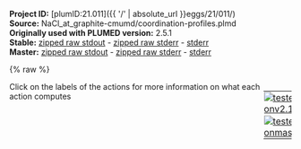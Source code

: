 **Project ID:** [plumID:21.011]({{ '/' | absolute_url }}eggs/21/011/)  
**Source:** NaCl_at_graphite-cmumd/coordination-profiles.plmd  
**Originally used with PLUMED version:** 2.5.1  
**Stable:** [zipped raw stdout](coordination-profiles.plmd.plumed.stdout.txt.zip) - [zipped raw stderr](coordination-profiles.plmd.plumed.stderr.txt.zip) - [stderr](coordination-profiles.plmd.plumed.stderr)  
**Master:** [zipped raw stdout](coordination-profiles.plmd.plumed_master.stdout.txt.zip) - [zipped raw stderr](coordination-profiles.plmd.plumed_master.stderr.txt.zip) - [stderr](coordination-profiles.plmd.plumed_master.stderr)  

{% raw %}
<div style="width: 100%; float:left">
<div style="width: 90%; float:left" id="value_details_data/NaCl_at_graphite-cmumd/coordination-profiles.plmd"> Click on the labels of the actions for more information on what each action computes </div>
<div style="width: 10%; float:left"><table><tr><td style="padding:1px"><a href="coordination-profiles.plmd.plumed.stderr"><img src="https://img.shields.io/badge/v2.10-passing-green.svg" alt="tested onv2.10" /></a></td></tr><tr><td style="padding:1px"><a href="coordination-profiles.plmd.plumed_master.stderr"><img src="https://img.shields.io/badge/master-failed-red.svg" alt="tested onmaster" /></a></td></tr></table></div></div>
<pre style="width=97%;">
<span style="color:blue" class="comment"># Define atom groups</span>
<b name="data/NaCl_at_graphite-cmumd/coordination-profiles.plmdgra" onclick='showPath("data/NaCl_at_graphite-cmumd/coordination-profiles.plmd","data/NaCl_at_graphite-cmumd/coordination-profiles.plmdgra","data/NaCl_at_graphite-cmumd/coordination-profiles.plmdgra","brown")'>gra</b>: <span class="plumedtooltip" style="color:green">GROUP<span class="right">Define a group of atoms so that a particular list of atoms can be referenced with a single label in definitions of CVs or virtual atoms. <a href="https://www.plumed.org/doc-master/user-doc/html/_g_r_o_u_p.html" style="color:green">More details</a><i></i></span></span> <span class="plumedtooltip">ATOMS<span class="right">the numerical indexes for the set of atoms in the group<i></i></span></span>=1-9152:1 
<span style="display:none;" id="data/NaCl_at_graphite-cmumd/coordination-profiles.plmdgra">The GROUP action with label <b>gra</b> calculates something</span><b name="data/NaCl_at_graphite-cmumd/coordination-profiles.plmdwat" onclick='showPath("data/NaCl_at_graphite-cmumd/coordination-profiles.plmd","data/NaCl_at_graphite-cmumd/coordination-profiles.plmdwat","data/NaCl_at_graphite-cmumd/coordination-profiles.plmdwat","brown")'>wat</b>: <span class="plumedtooltip" style="color:green">GROUP<span class="right">Define a group of atoms so that a particular list of atoms can be referenced with a single label in definitions of CVs or virtual atoms. <a href="https://www.plumed.org/doc-master/user-doc/html/_g_r_o_u_p.html" style="color:green">More details</a><i></i></span></span> <span class="plumedtooltip">ATOMS<span class="right">the numerical indexes for the set of atoms in the group<i></i></span></span>=9153-43319:3
<span style="display:none;" id="data/NaCl_at_graphite-cmumd/coordination-profiles.plmdwat">The GROUP action with label <b>wat</b> calculates something</span><b name="data/NaCl_at_graphite-cmumd/coordination-profiles.plmdsod" onclick='showPath("data/NaCl_at_graphite-cmumd/coordination-profiles.plmd","data/NaCl_at_graphite-cmumd/coordination-profiles.plmdsod","data/NaCl_at_graphite-cmumd/coordination-profiles.plmdsod","brown")'>sod</b>: <span class="plumedtooltip" style="color:green">GROUP<span class="right">Define a group of atoms so that a particular list of atoms can be referenced with a single label in definitions of CVs or virtual atoms. <a href="https://www.plumed.org/doc-master/user-doc/html/_g_r_o_u_p.html" style="color:green">More details</a><i></i></span></span> <span class="plumedtooltip">ATOMS<span class="right">the numerical indexes for the set of atoms in the group<i></i></span></span>=43320-43737:1
<span style="display:none;" id="data/NaCl_at_graphite-cmumd/coordination-profiles.plmdsod">The GROUP action with label <b>sod</b> calculates something</span><b name="data/NaCl_at_graphite-cmumd/coordination-profiles.plmdchl" onclick='showPath("data/NaCl_at_graphite-cmumd/coordination-profiles.plmd","data/NaCl_at_graphite-cmumd/coordination-profiles.plmdchl","data/NaCl_at_graphite-cmumd/coordination-profiles.plmdchl","brown")'>chl</b>: <span class="plumedtooltip" style="color:green">GROUP<span class="right">Define a group of atoms so that a particular list of atoms can be referenced with a single label in definitions of CVs or virtual atoms. <a href="https://www.plumed.org/doc-master/user-doc/html/_g_r_o_u_p.html" style="color:green">More details</a><i></i></span></span> <span class="plumedtooltip">ATOMS<span class="right">the numerical indexes for the set of atoms in the group<i></i></span></span>=43738-44155:1
<span style="display:none;" id="data/NaCl_at_graphite-cmumd/coordination-profiles.plmdchl">The GROUP action with label <b>chl</b> calculates something</span><b name="data/NaCl_at_graphite-cmumd/coordination-profiles.plmdslt" onclick='showPath("data/NaCl_at_graphite-cmumd/coordination-profiles.plmd","data/NaCl_at_graphite-cmumd/coordination-profiles.plmdslt","data/NaCl_at_graphite-cmumd/coordination-profiles.plmdslt","brown")'>slt</b>: <span class="plumedtooltip" style="color:green">GROUP<span class="right">Define a group of atoms so that a particular list of atoms can be referenced with a single label in definitions of CVs or virtual atoms. <a href="https://www.plumed.org/doc-master/user-doc/html/_g_r_o_u_p.html" style="color:green">More details</a><i></i></span></span> <span class="plumedtooltip">ATOMS<span class="right">the numerical indexes for the set of atoms in the group<i></i></span></span>=43320-44155:1
<span style="display:none;" id="data/NaCl_at_graphite-cmumd/coordination-profiles.plmdslt">The GROUP action with label <b>slt</b> calculates something</span><b name="data/NaCl_at_graphite-cmumd/coordination-profiles.plmdsln" onclick='showPath("data/NaCl_at_graphite-cmumd/coordination-profiles.plmd","data/NaCl_at_graphite-cmumd/coordination-profiles.plmdsln","data/NaCl_at_graphite-cmumd/coordination-profiles.plmdsln","brown")'>sln</b>: <span class="plumedtooltip" style="color:green">GROUP<span class="right">Define a group of atoms so that a particular list of atoms can be referenced with a single label in definitions of CVs or virtual atoms. <a href="https://www.plumed.org/doc-master/user-doc/html/_g_r_o_u_p.html" style="color:green">More details</a><i></i></span></span> <span class="plumedtooltip">ATOMS<span class="right">the numerical indexes for the set of atoms in the group<i></i></span></span>=9153-44155:1 

<span style="color:blue" class="comment"># Set a virtual atom at the origin and in the &#x27;bulk&#x27;</span>
<span style="display:none;" id="data/NaCl_at_graphite-cmumd/coordination-profiles.plmdsln">The GROUP action with label <b>sln</b> calculates something</span><b name="data/NaCl_at_graphite-cmumd/coordination-profiles.plmdp0" onclick='showPath("data/NaCl_at_graphite-cmumd/coordination-profiles.plmd","data/NaCl_at_graphite-cmumd/coordination-profiles.plmdp0","data/NaCl_at_graphite-cmumd/coordination-profiles.plmdp0","brown")'>p0</b>: <span class="plumedtooltip" style="color:green">FIXEDATOM<span class="right">Add a virtual atom in a fixed position. <a href="https://www.plumed.org/doc-master/user-doc/html/_f_i_x_e_d_a_t_o_m.html" style="color:green">More details</a><i></i></span></span> <span class="plumedtooltip">AT<span class="right">coordinates of the virtual atom<i></i></span></span>=2.696525,2.75872,7.403535
<span style="display:none;" id="data/NaCl_at_graphite-cmumd/coordination-profiles.plmdp0">The FIXEDATOM action with label <b>p0</b> calculates something</span><b name="data/NaCl_at_graphite-cmumd/coordination-profiles.plmdp1" onclick='showPath("data/NaCl_at_graphite-cmumd/coordination-profiles.plmd","data/NaCl_at_graphite-cmumd/coordination-profiles.plmdp1","data/NaCl_at_graphite-cmumd/coordination-profiles.plmdp1","brown")'>p1</b>: <span class="plumedtooltip" style="color:green">FIXEDATOM<span class="right">Add a virtual atom in a fixed position. <a href="https://www.plumed.org/doc-master/user-doc/html/_f_i_x_e_d_a_t_o_m.html" style="color:green">More details</a><i></i></span></span> <span class="plumedtooltip">AT<span class="right">coordinates of the virtual atom<i></i></span></span>=2.696525,2.75872,11.403535

<span style="color:blue" class="comment"># Get the coordination number distributions</span>
<span style="display:none;" id="data/NaCl_at_graphite-cmumd/coordination-profiles.plmdp1">The FIXEDATOM action with label <b>p1</b> calculates something</span><b name="data/NaCl_at_graphite-cmumd/coordination-profiles.plmdcn0" onclick='showPath("data/NaCl_at_graphite-cmumd/coordination-profiles.plmd","data/NaCl_at_graphite-cmumd/coordination-profiles.plmdcn0","data/NaCl_at_graphite-cmumd/coordination-profiles.plmdcn0","brown")'>cn0</b>:  <span class="plumedtooltip" style="color:green">COORDINATIONNUMBER<span class="right">Calculate the coordination numbers of atoms so that you can then calculate functions of the distribution of <a href="https://www.plumed.org/doc-master/user-doc/html/_c_o_o_r_d_i_n_a_t_i_o_n_n_u_m_b_e_r.html" style="color:green">More details</a><i></i></span></span> <span class="plumedtooltip">SPECIESA<span class="right">this keyword is used for colvars such as the coordination number<i></i></span></span>=<b name="data/NaCl_at_graphite-cmumd/coordination-profiles.plmdsod">sod</b> <span class="plumedtooltip">SPECIESB<span class="right">this keyword is used for colvars such as the coordination number<i></i></span></span>=<b name="data/NaCl_at_graphite-cmumd/coordination-profiles.plmdchl">chl</b> <span class="plumedtooltip">SWITCH<span class="right">the switching function that it used in the construction of the contact matrix<i></i></span></span>={RATIONAL R_0=0.355 NN=32 MM=64}
<span style="display:none;" id="data/NaCl_at_graphite-cmumd/coordination-profiles.plmdcn0">The COORDINATIONNUMBER action with label <b>cn0</b> calculates the following quantities:<table  align="center" frame="void" width="95%" cellpadding="5%"><tr><td width="5%"><b> Quantity </b>  </td><td><b> Description </b> </td></tr><tr><td width="5%">cn0.value</td><td>the coordination numbers of the specified atoms</td></tr></table></span><b name="data/NaCl_at_graphite-cmumd/coordination-profiles.plmdcn1" onclick='showPath("data/NaCl_at_graphite-cmumd/coordination-profiles.plmd","data/NaCl_at_graphite-cmumd/coordination-profiles.plmdcn1","data/NaCl_at_graphite-cmumd/coordination-profiles.plmdcn1","brown")'>cn1</b>:  <span class="plumedtooltip" style="color:green">COORDINATIONNUMBER<span class="right">Calculate the coordination numbers of atoms so that you can then calculate functions of the distribution of <a href="https://www.plumed.org/doc-master/user-doc/html/_c_o_o_r_d_i_n_a_t_i_o_n_n_u_m_b_e_r.html" style="color:green">More details</a><i></i></span></span> <span class="plumedtooltip">SPECIESA<span class="right">this keyword is used for colvars such as the coordination number<i></i></span></span>=<b name="data/NaCl_at_graphite-cmumd/coordination-profiles.plmdsod">sod</b> <span class="plumedtooltip">SPECIESB<span class="right">this keyword is used for colvars such as the coordination number<i></i></span></span>=<b name="data/NaCl_at_graphite-cmumd/coordination-profiles.plmdwat">wat</b> <span class="plumedtooltip">SWITCH<span class="right">the switching function that it used in the construction of the contact matrix<i></i></span></span>={RATIONAL R_0=0.325 NN=32 MM=64}
<span style="display:none;" id="data/NaCl_at_graphite-cmumd/coordination-profiles.plmdcn1">The COORDINATIONNUMBER action with label <b>cn1</b> calculates the following quantities:<table  align="center" frame="void" width="95%" cellpadding="5%"><tr><td width="5%"><b> Quantity </b>  </td><td><b> Description </b> </td></tr><tr><td width="5%">cn1.value</td><td>the coordination numbers of the specified atoms</td></tr></table></span><b name="data/NaCl_at_graphite-cmumd/coordination-profiles.plmdcn2" onclick='showPath("data/NaCl_at_graphite-cmumd/coordination-profiles.plmd","data/NaCl_at_graphite-cmumd/coordination-profiles.plmdcn2","data/NaCl_at_graphite-cmumd/coordination-profiles.plmdcn2","brown")'>cn2</b>:  <span class="plumedtooltip" style="color:green">COORDINATIONNUMBER<span class="right">Calculate the coordination numbers of atoms so that you can then calculate functions of the distribution of <a href="https://www.plumed.org/doc-master/user-doc/html/_c_o_o_r_d_i_n_a_t_i_o_n_n_u_m_b_e_r.html" style="color:green">More details</a><i></i></span></span> <span class="plumedtooltip">SPECIESA<span class="right">this keyword is used for colvars such as the coordination number<i></i></span></span>=<b name="data/NaCl_at_graphite-cmumd/coordination-profiles.plmdchl">chl</b> <span class="plumedtooltip">SPECIESB<span class="right">this keyword is used for colvars such as the coordination number<i></i></span></span>=<b name="data/NaCl_at_graphite-cmumd/coordination-profiles.plmdwat">wat</b> <span class="plumedtooltip">SWITCH<span class="right">the switching function that it used in the construction of the contact matrix<i></i></span></span>={RATIONAL R_0=0.385 NN=32 MM=64}
<span style="display:none;" id="data/NaCl_at_graphite-cmumd/coordination-profiles.plmdcn2">The COORDINATIONNUMBER action with label <b>cn2</b> calculates the following quantities:<table  align="center" frame="void" width="95%" cellpadding="5%"><tr><td width="5%"><b> Quantity </b>  </td><td><b> Description </b> </td></tr><tr><td width="5%">cn2.value</td><td>the coordination numbers of the specified atoms</td></tr></table></span><b name="data/NaCl_at_graphite-cmumd/coordination-profiles.plmdcn3" onclick='showPath("data/NaCl_at_graphite-cmumd/coordination-profiles.plmd","data/NaCl_at_graphite-cmumd/coordination-profiles.plmdcn3","data/NaCl_at_graphite-cmumd/coordination-profiles.plmdcn3","brown")'>cn3</b>:  <span class="plumedtooltip" style="color:green">COORDINATIONNUMBER<span class="right">Calculate the coordination numbers of atoms so that you can then calculate functions of the distribution of <a href="https://www.plumed.org/doc-master/user-doc/html/_c_o_o_r_d_i_n_a_t_i_o_n_n_u_m_b_e_r.html" style="color:green">More details</a><i></i></span></span> <span class="plumedtooltip">SPECIESA<span class="right">this keyword is used for colvars such as the coordination number<i></i></span></span>=<b name="data/NaCl_at_graphite-cmumd/coordination-profiles.plmdsod">sod</b> <span class="plumedtooltip">SPECIESB<span class="right">this keyword is used for colvars such as the coordination number<i></i></span></span>=<b name="data/NaCl_at_graphite-cmumd/coordination-profiles.plmdgra">gra</b> <span class="plumedtooltip">SWITCH<span class="right">the switching function that it used in the construction of the contact matrix<i></i></span></span>={RATIONAL R_0=0.365 NN=32 MM=64}
<span style="display:none;" id="data/NaCl_at_graphite-cmumd/coordination-profiles.plmdcn3">The COORDINATIONNUMBER action with label <b>cn3</b> calculates the following quantities:<table  align="center" frame="void" width="95%" cellpadding="5%"><tr><td width="5%"><b> Quantity </b>  </td><td><b> Description </b> </td></tr><tr><td width="5%">cn3.value</td><td>the coordination numbers of the specified atoms</td></tr></table></span><b name="data/NaCl_at_graphite-cmumd/coordination-profiles.plmdips" onclick='showPath("data/NaCl_at_graphite-cmumd/coordination-profiles.plmd","data/NaCl_at_graphite-cmumd/coordination-profiles.plmdips","data/NaCl_at_graphite-cmumd/coordination-profiles.plmdips","brown")'>ips</b>: <span class="plumedtooltip" style="color:green">MFILTER_MORE<span class="right">Basically equivalent to MORE_THAN. <a href="https://www.plumed.org/doc-master/user-doc/html/_m_f_i_l_t_e_r__m_o_r_e.html" style="color:green">More details</a><i></i></span></span> <span class="plumedtooltip">DATA<span class="right">the vector you wish to transform<i></i></span></span>=<b name="data/NaCl_at_graphite-cmumd/coordination-profiles.plmdcn0">cn0</b> <span class="plumedtooltip">SWITCH<span class="right">the switching function that transform<i></i></span></span>={GAUSSIAN D_0=0.9999 R_0=0.00001}
<br/><span style="display:none;" id="data/NaCl_at_graphite-cmumd/coordination-profiles.plmdips">The MFILTER_MORE action with label <b>ips</b> calculates the following quantities:<table  align="center" frame="void" width="95%" cellpadding="5%"><tr><td width="5%"><b> Quantity </b>  </td><td><b> Description </b> </td></tr></table></span><b name="data/NaCl_at_graphite-cmumd/coordination-profiles.plmddensnacl" onclick='showPath("data/NaCl_at_graphite-cmumd/coordination-profiles.plmd","data/NaCl_at_graphite-cmumd/coordination-profiles.plmddensnacl","data/NaCl_at_graphite-cmumd/coordination-profiles.plmddensnacl","brown")'>densnacl</b>: <span class="plumedtooltip" style="color:green">MULTICOLVARDENS<span class="right">Evaluate the average value of a multicolvar on a grid. <a href="https://www.plumed.org/doc-master/user-doc/html/_m_u_l_t_i_c_o_l_v_a_r_d_e_n_s.html" style="color:green">More details</a><i></i></span></span> <span class="plumedtooltip">DATA<span class="right">the multicolvar which you would like to calculate the density profile for<i></i></span></span>=<b name="data/NaCl_at_graphite-cmumd/coordination-profiles.plmdcn0">cn0</b> <span class="plumedtooltip">ORIGIN<span class="right">we will use the position of this atom as the origin<i></i></span></span>=<b name="data/NaCl_at_graphite-cmumd/coordination-profiles.plmdp0">p0</b> <span class="plumedtooltip">DIR<span class="right">the direction in which to calculate the density profile<i></i></span></span>=z <span class="plumedtooltip">NBINS<span class="right">the number of bins to use in each direction (alternative to GRID_NBIN)<i></i></span></span>=1480 <span class="plumedtooltip">KERNEL<span class="right"> the kernel function you are using<i></i></span></span>=GAUSSIAN <span class="plumedtooltip">BANDWIDTH<span class="right">the bandwidths for kernel density esimtation<i></i></span></span>=0.03 <span class="plumedtooltip">NORMALIZATION<span class="right">set true/false to determine how to the data is normalised<i></i></span></span>=true <span class="plumedtooltip">STRIDE<span class="right"> the frequency with which to accumulate the densities<i></i></span></span>=1
<span style="display:none;" id="data/NaCl_at_graphite-cmumd/coordination-profiles.plmddensnacl">The MULTICOLVARDENS action with label <b>densnacl</b> calculates the following quantities:<table  align="center" frame="void" width="95%" cellpadding="5%"><tr><td width="5%"><b> Quantity </b>  </td><td><b> Description </b> </td></tr><tr><td width="5%">densnacl.value</td><td>the average value of the order parameters at each point on the grid</td></tr></table></span><b name="data/NaCl_at_graphite-cmumd/coordination-profiles.plmddensnaow" onclick='showPath("data/NaCl_at_graphite-cmumd/coordination-profiles.plmd","data/NaCl_at_graphite-cmumd/coordination-profiles.plmddensnaow","data/NaCl_at_graphite-cmumd/coordination-profiles.plmddensnaow","brown")'>densnaow</b>: <span class="plumedtooltip" style="color:green">MULTICOLVARDENS<span class="right">Evaluate the average value of a multicolvar on a grid. <a href="https://www.plumed.org/doc-master/user-doc/html/_m_u_l_t_i_c_o_l_v_a_r_d_e_n_s.html" style="color:green">More details</a><i></i></span></span> <span class="plumedtooltip">DATA<span class="right">the multicolvar which you would like to calculate the density profile for<i></i></span></span>=<b name="data/NaCl_at_graphite-cmumd/coordination-profiles.plmdcn1">cn1</b> <span class="plumedtooltip">ORIGIN<span class="right">we will use the position of this atom as the origin<i></i></span></span>=<b name="data/NaCl_at_graphite-cmumd/coordination-profiles.plmdp0">p0</b> <span class="plumedtooltip">DIR<span class="right">the direction in which to calculate the density profile<i></i></span></span>=z <span class="plumedtooltip">NBINS<span class="right">the number of bins to use in each direction (alternative to GRID_NBIN)<i></i></span></span>=1480 <span class="plumedtooltip">KERNEL<span class="right"> the kernel function you are using<i></i></span></span>=GAUSSIAN <span class="plumedtooltip">BANDWIDTH<span class="right">the bandwidths for kernel density esimtation<i></i></span></span>=0.03 <span class="plumedtooltip">NORMALIZATION<span class="right">set true/false to determine how to the data is normalised<i></i></span></span>=true <span class="plumedtooltip">STRIDE<span class="right"> the frequency with which to accumulate the densities<i></i></span></span>=1
<span style="display:none;" id="data/NaCl_at_graphite-cmumd/coordination-profiles.plmddensnaow">The MULTICOLVARDENS action with label <b>densnaow</b> calculates the following quantities:<table  align="center" frame="void" width="95%" cellpadding="5%"><tr><td width="5%"><b> Quantity </b>  </td><td><b> Description </b> </td></tr><tr><td width="5%">densnaow.value</td><td>the average value of the order parameters at each point on the grid</td></tr></table></span><b name="data/NaCl_at_graphite-cmumd/coordination-profiles.plmddensclow" onclick='showPath("data/NaCl_at_graphite-cmumd/coordination-profiles.plmd","data/NaCl_at_graphite-cmumd/coordination-profiles.plmddensclow","data/NaCl_at_graphite-cmumd/coordination-profiles.plmddensclow","brown")'>densclow</b>: <span class="plumedtooltip" style="color:green">MULTICOLVARDENS<span class="right">Evaluate the average value of a multicolvar on a grid. <a href="https://www.plumed.org/doc-master/user-doc/html/_m_u_l_t_i_c_o_l_v_a_r_d_e_n_s.html" style="color:green">More details</a><i></i></span></span> <span class="plumedtooltip">DATA<span class="right">the multicolvar which you would like to calculate the density profile for<i></i></span></span>=<b name="data/NaCl_at_graphite-cmumd/coordination-profiles.plmdcn2">cn2</b> <span class="plumedtooltip">ORIGIN<span class="right">we will use the position of this atom as the origin<i></i></span></span>=<b name="data/NaCl_at_graphite-cmumd/coordination-profiles.plmdp0">p0</b> <span class="plumedtooltip">DIR<span class="right">the direction in which to calculate the density profile<i></i></span></span>=z <span class="plumedtooltip">NBINS<span class="right">the number of bins to use in each direction (alternative to GRID_NBIN)<i></i></span></span>=1480 <span class="plumedtooltip">KERNEL<span class="right"> the kernel function you are using<i></i></span></span>=GAUSSIAN <span class="plumedtooltip">BANDWIDTH<span class="right">the bandwidths for kernel density esimtation<i></i></span></span>=0.03 <span class="plumedtooltip">NORMALIZATION<span class="right">set true/false to determine how to the data is normalised<i></i></span></span>=true <span class="plumedtooltip">STRIDE<span class="right"> the frequency with which to accumulate the densities<i></i></span></span>=1
<span style="display:none;" id="data/NaCl_at_graphite-cmumd/coordination-profiles.plmddensclow">The MULTICOLVARDENS action with label <b>densclow</b> calculates the following quantities:<table  align="center" frame="void" width="95%" cellpadding="5%"><tr><td width="5%"><b> Quantity </b>  </td><td><b> Description </b> </td></tr><tr><td width="5%">densclow.value</td><td>the average value of the order parameters at each point on the grid</td></tr></table></span><b name="data/NaCl_at_graphite-cmumd/coordination-profiles.plmddensnagra" onclick='showPath("data/NaCl_at_graphite-cmumd/coordination-profiles.plmd","data/NaCl_at_graphite-cmumd/coordination-profiles.plmddensnagra","data/NaCl_at_graphite-cmumd/coordination-profiles.plmddensnagra","brown")'>densnagra</b>: <span class="plumedtooltip" style="color:green">MULTICOLVARDENS<span class="right">Evaluate the average value of a multicolvar on a grid. <a href="https://www.plumed.org/doc-master/user-doc/html/_m_u_l_t_i_c_o_l_v_a_r_d_e_n_s.html" style="color:green">More details</a><i></i></span></span> <span class="plumedtooltip">DATA<span class="right">the multicolvar which you would like to calculate the density profile for<i></i></span></span>=<b name="data/NaCl_at_graphite-cmumd/coordination-profiles.plmdcn3">cn3</b> <span class="plumedtooltip">ORIGIN<span class="right">we will use the position of this atom as the origin<i></i></span></span>=<b name="data/NaCl_at_graphite-cmumd/coordination-profiles.plmdp0">p0</b> <span class="plumedtooltip">DIR<span class="right">the direction in which to calculate the density profile<i></i></span></span>=z <span class="plumedtooltip">NBINS<span class="right">the number of bins to use in each direction (alternative to GRID_NBIN)<i></i></span></span>=1480 <span class="plumedtooltip">KERNEL<span class="right"> the kernel function you are using<i></i></span></span>=GAUSSIAN <span class="plumedtooltip">BANDWIDTH<span class="right">the bandwidths for kernel density esimtation<i></i></span></span>=0.03 <span class="plumedtooltip">NORMALIZATION<span class="right">set true/false to determine how to the data is normalised<i></i></span></span>=true <span class="plumedtooltip">STRIDE<span class="right"> the frequency with which to accumulate the densities<i></i></span></span>=1
<span style="display:none;" id="data/NaCl_at_graphite-cmumd/coordination-profiles.plmddensnagra">The MULTICOLVARDENS action with label <b>densnagra</b> calculates the following quantities:<table  align="center" frame="void" width="95%" cellpadding="5%"><tr><td width="5%"><b> Quantity </b>  </td><td><b> Description </b> </td></tr><tr><td width="5%">densnagra.value</td><td>the average value of the order parameters at each point on the grid</td></tr></table></span><b name="data/NaCl_at_graphite-cmumd/coordination-profiles.plmddensips" onclick='showPath("data/NaCl_at_graphite-cmumd/coordination-profiles.plmd","data/NaCl_at_graphite-cmumd/coordination-profiles.plmddensips","data/NaCl_at_graphite-cmumd/coordination-profiles.plmddensips","brown")'>densips</b>: <span class="plumedtooltip" style="color:green">MULTICOLVARDENS<span class="right">Evaluate the average value of a multicolvar on a grid. <a href="https://www.plumed.org/doc-master/user-doc/html/_m_u_l_t_i_c_o_l_v_a_r_d_e_n_s.html" style="color:green">More details</a><i></i></span></span> <span class="plumedtooltip">DATA<span class="right">the multicolvar which you would like to calculate the density profile for<i></i></span></span>=<b name="data/NaCl_at_graphite-cmumd/coordination-profiles.plmdips">ips</b> <span class="plumedtooltip">ORIGIN<span class="right">we will use the position of this atom as the origin<i></i></span></span>=<b name="data/NaCl_at_graphite-cmumd/coordination-profiles.plmdp0">p0</b> <span class="plumedtooltip">DIR<span class="right">the direction in which to calculate the density profile<i></i></span></span>=z <span class="plumedtooltip">NBINS<span class="right">the number of bins to use in each direction (alternative to GRID_NBIN)<i></i></span></span>=1480 <span class="plumedtooltip">KERNEL<span class="right"> the kernel function you are using<i></i></span></span>=GAUSSIAN <span class="plumedtooltip">BANDWIDTH<span class="right">the bandwidths for kernel density esimtation<i></i></span></span>=0.03 <span class="plumedtooltip">NORMALIZATION<span class="right">set true/false to determine how to the data is normalised<i></i></span></span>=true <span class="plumedtooltip">STRIDE<span class="right"> the frequency with which to accumulate the densities<i></i></span></span>=1

<span style="display:none;" id="data/NaCl_at_graphite-cmumd/coordination-profiles.plmddensips">The MULTICOLVARDENS action with label <b>densips</b> calculates the following quantities:<table  align="center" frame="void" width="95%" cellpadding="5%"><tr><td width="5%"><b> Quantity </b>  </td><td><b> Description </b> </td></tr><tr><td width="5%">densips.value</td><td>the average value of the order parameters at each point on the grid</td></tr></table></span><span class="plumedtooltip" style="color:green">DUMPGRID<span class="right">Output the function on the grid to a file with the PLUMED grid format. <a href="https://www.plumed.org/doc-master/user-doc/html/_d_u_m_p_g_r_i_d.html" style="color:green">More details</a><i></i></span></span> <span class="plumedtooltip">GRID<span class="right">the grid you would like to print (can also use ARG for specifying what is being printed)<i></i></span></span>=<b name="data/NaCl_at_graphite-cmumd/coordination-profiles.plmddensnacl">densnacl</b> <span class="plumedtooltip">FILE<span class="right"> the file on which to write the grid<i></i></span></span>=DENSna-cl.dat
<span style="display:none;" id="data/NaCl_at_graphite-cmumd/coordination-profiles.plmd">The DUMPGRID action with label <b></b> calculates something</span><span class="plumedtooltip" style="color:green">DUMPGRID<span class="right">Output the function on the grid to a file with the PLUMED grid format. <a href="https://www.plumed.org/doc-master/user-doc/html/_d_u_m_p_g_r_i_d.html" style="color:green">More details</a><i></i></span></span> <span class="plumedtooltip">GRID<span class="right">the grid you would like to print (can also use ARG for specifying what is being printed)<i></i></span></span>=<b name="data/NaCl_at_graphite-cmumd/coordination-profiles.plmddensnaow">densnaow</b> <span class="plumedtooltip">FILE<span class="right"> the file on which to write the grid<i></i></span></span>=DENSna-ow.dat
<span class="plumedtooltip" style="color:green">DUMPGRID<span class="right">Output the function on the grid to a file with the PLUMED grid format. <a href="https://www.plumed.org/doc-master/user-doc/html/_d_u_m_p_g_r_i_d.html" style="color:green">More details</a><i></i></span></span> <span class="plumedtooltip">GRID<span class="right">the grid you would like to print (can also use ARG for specifying what is being printed)<i></i></span></span>=<b name="data/NaCl_at_graphite-cmumd/coordination-profiles.plmddensclow">densclow</b> <span class="plumedtooltip">FILE<span class="right"> the file on which to write the grid<i></i></span></span>=DENScl-ow.dat
<span class="plumedtooltip" style="color:green">DUMPGRID<span class="right">Output the function on the grid to a file with the PLUMED grid format. <a href="https://www.plumed.org/doc-master/user-doc/html/_d_u_m_p_g_r_i_d.html" style="color:green">More details</a><i></i></span></span> <span class="plumedtooltip">GRID<span class="right">the grid you would like to print (can also use ARG for specifying what is being printed)<i></i></span></span>=<b name="data/NaCl_at_graphite-cmumd/coordination-profiles.plmddensnagra">densnagra</b> <span class="plumedtooltip">FILE<span class="right"> the file on which to write the grid<i></i></span></span>=DENSna-gra.dat
<span class="plumedtooltip" style="color:green">DUMPGRID<span class="right">Output the function on the grid to a file with the PLUMED grid format. <a href="https://www.plumed.org/doc-master/user-doc/html/_d_u_m_p_g_r_i_d.html" style="color:green">More details</a><i></i></span></span> <span class="plumedtooltip">GRID<span class="right">the grid you would like to print (can also use ARG for specifying what is being printed)<i></i></span></span>=<b name="data/NaCl_at_graphite-cmumd/coordination-profiles.plmddensips">densips</b> <span class="plumedtooltip">FILE<span class="right"> the file on which to write the grid<i></i></span></span>=DENSips.dat
</pre>
{% endraw %}
